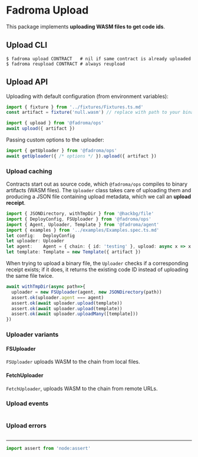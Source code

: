 # Fadroma Upload

This package implements **uploading WASM files to get code ids**.

## Upload CLI

```shell
$ fadroma upload CONTRACT   # nil if same contract is already uploaded
$ fadroma reupload CONTRACT # always reupload
```

## Upload API

Uploading with default configuration (from environment variables):

```typescript
import { fixture } from '../fixtures/Fixtures.ts.md'
const artifact = fixture('null.wasm') // replace with path to your binary

import { upload } from '@fadroma/ops'
await upload({ artifact })
```

Passing custom options to the uploader:

```typescript
import { getUploader } from '@fadroma/ops'
await getUploader({ /* options */ }).upload({ artifact })
```

### Upload caching

Contracts start out as source code, which `@fadroma/ops` compiles to binary artifacts
(WASM files). The `Uploader` class takes care of uploading them and producing a JSON file
containing upload metadata, which we call an **upload receipt**.

```typescript
import { JSONDirectory, withTmpDir } from '@hackbg/file'
import { DeployConfig, FSUploader } from '@fadroma/ops'
import { Agent, Uploader, Template } from '@fadroma/agent'
import { examples } from '../examples/Examples.spec.ts.md'
let config:   DeployConfig
let uploader: Uploader
let agent:    Agent = { chain: { id: 'testing' }, upload: async x => x }
let template: Template = new Template({ artifact })
```

When trying to upload a binary file, the `Uploader` checks if a corresponding receipt exists;
if it does, it returns the existing code ID instead of uploading the same file twice.

```typescript
await withTmpDir(async path=>{
  uploader = new FSUploader(agent, new JSONDirectory(path))
  assert.ok(uploader.agent === agent)
  assert.ok(await uploader.upload(template))
  assert.ok(await uploader.upload(template))
  assert.ok(await uploader.uploadMany([template]))
})
```

### Uploader variants

#### FSUploader

`FSUploader` uploads WASM to the chain from local files.

#### FetchUploader

`FetchUploader`, uploads WASM to the chain from remote URLs.

### Upload events

```typescript
```

### Upload errors

```typescript
```

---

```typescript
import assert from 'node:assert'
```
